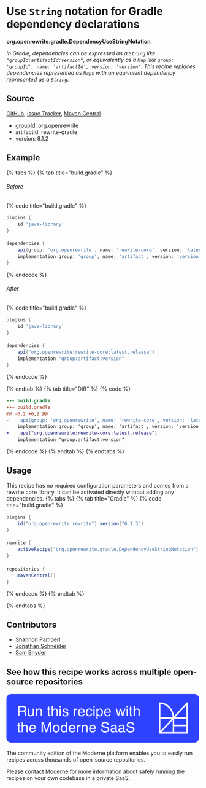 # Use `String` notation for Gradle dependency declarations

**org.openrewrite.gradle.DependencyUseStringNotation**

_In Gradle, dependencies can be expressed as a `String` like `"groupId:artifactId:version"`, or equivalently as a `Map` like `group: 'groupId', name: 'artifactId', version: 'version'`. This recipe replaces dependencies represented as `Maps` with an equivalent dependency represented as a `String`._

## Source

[GitHub](https://github.com/openrewrite/rewrite/blob/main/rewrite-gradle/src/main/java/org/openrewrite/gradle/DependencyUseStringNotation.java), [Issue Tracker](https://github.com/openrewrite/rewrite/issues), [Maven Central](https://central.sonatype.com/artifact/org.openrewrite/rewrite-gradle/8.1.2/jar)

* groupId: org.openrewrite
* artifactId: rewrite-gradle
* version: 8.1.2

## Example


{% tabs %}
{% tab title="build.gradle" %}

###### Before
{% code title="build.gradle" %}
```groovy
plugins {
    id 'java-library'
}

dependencies {
    api(group: 'org.openrewrite', name: 'rewrite-core', version: 'latest.release')
    implementation group: 'group', name: 'artifact', version: 'version'
}
```
{% endcode %}

###### After
{% code title="build.gradle" %}
```groovy
plugins {
    id 'java-library'
}

dependencies {
    api("org.openrewrite:rewrite-core:latest.release")
    implementation "group:artifact:version"
}
```
{% endcode %}

{% endtab %}
{% tab title="Diff" %}
{% code %}
```diff
--- build.gradle
+++ build.gradle
@@ -6,2 +6,2 @@
-    api(group: 'org.openrewrite', name: 'rewrite-core', version: 'latest.release')
    implementation group: 'group', name: 'artifact', version: 'version'
+    api("org.openrewrite:rewrite-core:latest.release")
    implementation "group:artifact:version"
```
{% endcode %}
{% endtab %}
{% endtabs %}


## Usage

This recipe has no required configuration parameters and comes from a rewrite core library. It can be activated directly without adding any dependencies.
{% tabs %}
{% tab title="Gradle" %}
{% code title="build.gradle" %}
```groovy
plugins {
    id("org.openrewrite.rewrite") version("6.1.3")
}

rewrite {
    activeRecipe("org.openrewrite.gradle.DependencyUseStringNotation")
}

repositories {
    mavenCentral()
}

```
{% endcode %}
{% endtab %}

{% endtabs %}

## Contributors
* [Shannon Pamperl](shanman190@gmail.com)
* [Jonathan Schnéider](jkschneider@gmail.com)
* [Sam Snyder](sam@moderne.io)


## See how this recipe works across multiple open-source repositories

[![Moderne Link Image](/.gitbook/assets/ModerneRecipeButton.png)](https://public.moderne.io/recipes/org.openrewrite.gradle.DependencyUseStringNotation)

The community edition of the Moderne platform enables you to easily run recipes across thousands of open-source repositories.

Please [contact Moderne](https://moderne.io/product) for more information about safely running the recipes on your own codebase in a private SaaS.
